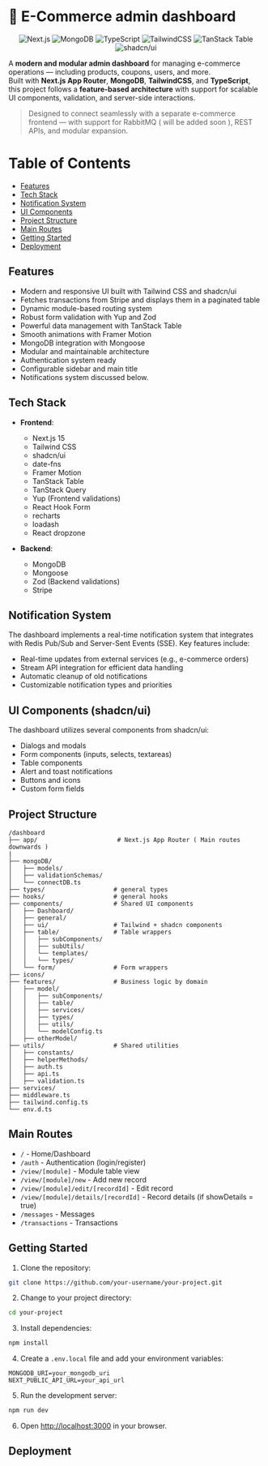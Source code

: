 # 🛒 E-Commerce admin dashboard

<div align="center">

  <img alt="Next.js" src="https://img.shields.io/badge/Next.js-000?logo=nextdotjs&logoColor=white&style=for-the-badge" />
  <img alt="MongoDB" src="https://img.shields.io/badge/MongoDB-47A248?logo=mongodb&logoColor=white&style=for-the-badge" />
  <img alt="TypeScript" src="https://img.shields.io/badge/TypeScript-3178C6?logo=typescript&logoColor=white&style=for-the-badge" />
  <img alt="TailwindCSS" src="https://img.shields.io/badge/TailwindCSS-06B6D4?logo=tailwindcss&logoColor=white&style=for-the-badge" />
  <img alt="TanStack Table" src="https://img.shields.io/badge/TanStack_Table-FF4154?logo=react&logoColor=white&style=for-the-badge" />
  <img alt="shadcn/ui" src="https://img.shields.io/badge/shadcn/ui-black?logo=radixui&logoColor=white&style=for-the-badge" />

</div>

A **modern and modular admin dashboard** for managing e-commerce operations — including products, coupons, users, and more.  
Built with **Next.js App Router**, **MongoDB**, **TailwindCSS**, and **TypeScript**, this project follows a **feature-based architecture** with support for scalable UI components, validation, and server-side interactions.

> Designed to connect seamlessly with a separate e-commerce frontend — with support for RabbitMQ ( will be added soon ), REST APIs, and modular expansion.

# Table of Contents

- [Features](#features)
- [Tech Stack](#tech-stack)
- [Notification System](#notification-system)
- [UI Components](#ui-components)
- [Project Structure](#project-structure)
- [Main Routes](#main-routes)
- [Getting Started](#getting-started)
- [Deployment](#deployment)

## Features

- Modern and responsive UI built with Tailwind CSS and shadcn/ui
- Fetches transactions from Stripe and displays them in a paginated table
- Dynamic module-based routing system
- Robust form validation with Yup and Zod
- Powerful data management with TanStack Table
- Smooth animations with Framer Motion
- MongoDB integration with Mongoose
- Modular and maintainable architecture
- Authentication system ready
- Configurable sidebar and main title
- Notifications system discussed below.

## Tech Stack

- **Frontend**:

  - Next.js 15
  - Tailwind CSS
  - shadcn/ui
  - date-fns
  - Framer Motion
  - TanStack Table
  - TanStack Query
  - Yup (Frontend validations)
  - React Hook Form
  - recharts
  - loadash
  - React dropzone

- **Backend**:

  - MongoDB
  - Mongoose
  - Zod (Backend validations)
  - Stripe

## Notification System

The dashboard implements a real-time notification system that integrates with Redis Pub/Sub and Server-Sent Events (SSE). Key features include:

- Real-time updates from external services (e.g., e-commerce orders)
- Stream API integration for efficient data handling
- Automatic cleanup of old notifications
- Customizable notification types and priorities

## UI Components (shadcn/ui)

The dashboard utilizes several components from shadcn/ui:

- Dialogs and modals
- Form components (inputs, selects, textareas)
- Table components
- Alert and toast notifications
- Buttons and icons
- Custom form fields

## Project Structure

```
/dashboard
├── app/                      # Next.js App Router ( Main routes downwards )
|
├── mongoDB/
│   ├── models/
│   ├── validationSchemas/
│   └── connectDB.ts
├── types/                   # general types
├── hooks/                   # general hooks
├── components/              # Shared UI components
│   ├── Dashboard/
│   ├── general/
│   ├── ui/                  # Tailwind + shadcn components
│   ├── table/               # Table wrappers
│   │   ├── subComponents/
│   │   ├── subUtils/
│   │   └── templates/
│   │   └── types/
│   └── form/                # Form wrappers
├── icons/
├── features/                # Business logic by domain
│   ├── model/
│   │   ├── subComponents/
│   │   ├── table/
│   │   ├── services/
│   │   ├── types/
│   │   ├── utils/
│   │   └── modelConfig.ts
│   ├── otherModel/
├── utils/                   # Shared utilities
│   ├── constants/
│   ├── helperMethods/
│   ├── auth.ts
│   ├── api.ts
│   ├── validation.ts
├── services/
├── middleware.ts
├── tailwind.config.ts
└── env.d.ts
```

## Main Routes

- `/` - Home/Dashboard
- `/auth` - Authentication (login/register)
- `/view/[module]` - Module table view
- `/view/[module]/new` - Add new record
- `/view/[module]/edit/[recordId]` - Edit record
- `/view/[module]/details/[recordId]` - Record details (if showDetails = true)
- `/messages` - Messages
- `/transactions` - Transactions

## Getting Started

1. Clone the repository:

```bash
git clone https://github.com/your-username/your-project.git
```

2. Change to your project directory:

```bash
cd your-project
```

3. Install dependencies:

```bash
npm install
```

4. Create a `.env.local` file and add your environment variables:

```
MONGODB_URI=your_mongodb_uri
NEXT_PUBLIC_API_URL=your_api_url
```

5. Run the development server:

```bash
npm run dev
```

6. Open [http://localhost:3000](http://localhost:3000) in your browser.

## Deployment
